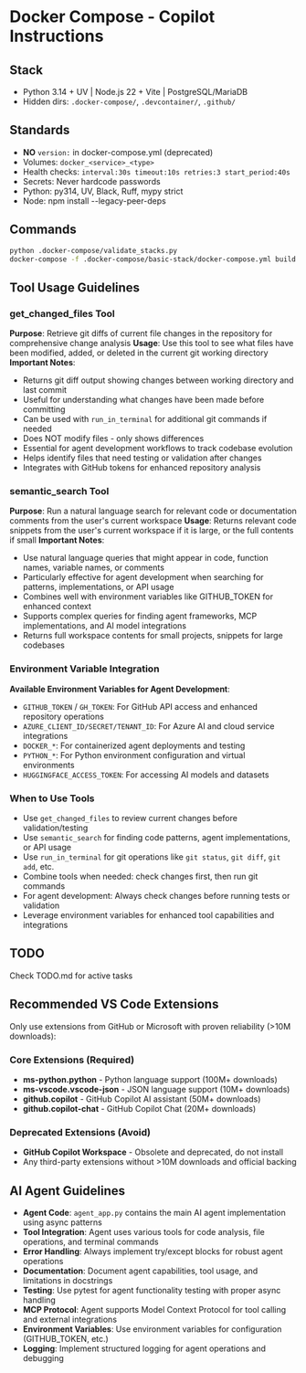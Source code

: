 # Docker Compose - Copilot Instructions

## Stack
- Python 3.14 + UV | Node.js 22 + Vite | PostgreSQL/MariaDB
- Hidden dirs: `.docker-compose/`, `.devcontainer/`, `.github/`

## Standards
- **NO** `version:` in docker-compose.yml (deprecated)
- Volumes: `docker_<service>_<type>`
- Health checks: `interval:30s timeout:10s retries:3 start_period:40s`
- Secrets: Never hardcode passwords
- Python: py314, UV, Black, Ruff, mypy strict
- Node: npm install --legacy-peer-deps

## Commands
```bash
python .docker-compose/validate_stacks.py
docker-compose -f .docker-compose/basic-stack/docker-compose.yml build
```

## Tool Usage Guidelines

### get_changed_files Tool
**Purpose**: Retrieve git diffs of current file changes in the repository for comprehensive change analysis
**Usage**: Use this tool to see what files have been modified, added, or deleted in the current git working directory
**Important Notes**:
- Returns git diff output showing changes between working directory and last commit
- Useful for understanding what changes have been made before committing
- Can be used with `run_in_terminal` for additional git commands if needed
- Does NOT modify files - only shows differences
- Essential for agent development workflows to track codebase evolution
- Helps identify files that need testing or validation after changes
- Integrates with GitHub tokens for enhanced repository analysis

### semantic_search Tool
**Purpose**: Run a natural language search for relevant code or documentation comments from the user's current workspace
**Usage**: Returns relevant code snippets from the user's current workspace if it is large, or the full contents if small
**Important Notes**:
- Use natural language queries that might appear in code, function names, variable names, or comments
- Particularly effective for agent development when searching for patterns, implementations, or API usage
- Combines well with environment variables like GITHUB_TOKEN for enhanced context
- Supports complex queries for finding agent frameworks, MCP implementations, and AI model integrations
- Returns full workspace contents for small projects, snippets for large codebases

### Environment Variable Integration
**Available Environment Variables for Agent Development**:
- `GITHUB_TOKEN` / `GH_TOKEN`: For GitHub API access and enhanced repository operations
- `AZURE_CLIENT_ID/SECRET/TENANT_ID`: For Azure AI and cloud service integrations
- `DOCKER_*`: For containerized agent deployments and testing
- `PYTHON_*`: For Python environment configuration and virtual environments
- `HUGGINGFACE_ACCESS_TOKEN`: For accessing AI models and datasets

### When to Use Tools
- Use `get_changed_files` to review current changes before validation/testing
- Use `semantic_search` for finding code patterns, agent implementations, or API usage
- Use `run_in_terminal` for git operations like `git status`, `git diff`, `git add`, etc.
- Combine tools when needed: check changes first, then run git commands
- For agent development: Always check changes before running tests or validation
- Leverage environment variables for enhanced tool capabilities and integrations

## TODO
Check TODO.md for active tasks

## Recommended VS Code Extensions
Only use extensions from GitHub or Microsoft with proven reliability (>10M downloads):

### Core Extensions (Required)
- **ms-python.python** - Python language support (100M+ downloads)
- **ms-vscode.vscode-json** - JSON language support (10M+ downloads)
- **github.copilot** - GitHub Copilot AI assistant (50M+ downloads)
- **github.copilot-chat** - GitHub Copilot Chat (20M+ downloads)

### Deprecated Extensions (Avoid)
- **GitHub Copilot Workspace** - Obsolete and deprecated, do not install
- Any third-party extensions without >10M downloads and official backing

## AI Agent Guidelines
- **Agent Code**: `agent_app.py` contains the main AI agent implementation using async patterns
- **Tool Integration**: Agent uses various tools for code analysis, file operations, and terminal commands
- **Error Handling**: Always implement try/except blocks for robust agent operations
- **Documentation**: Document agent capabilities, tool usage, and limitations in docstrings
- **Testing**: Use pytest for agent functionality testing with proper async handling
- **MCP Protocol**: Agent supports Model Context Protocol for tool calling and external integrations
- **Environment Variables**: Use environment variables for configuration (GITHUB_TOKEN, etc.)
- **Logging**: Implement structured logging for agent operations and debugging